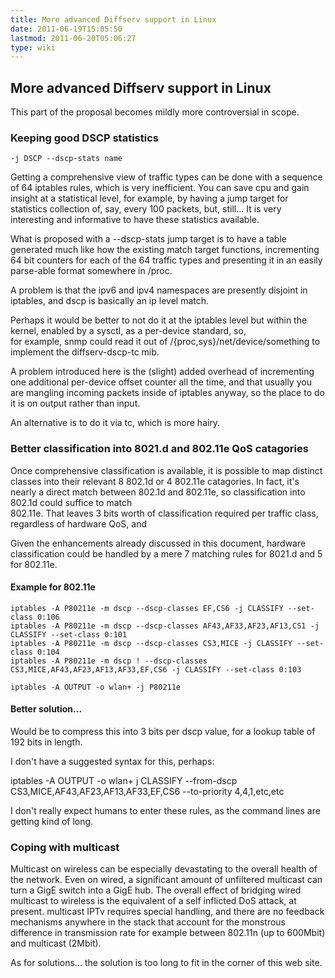 ```yaml
---
title: More advanced Diffserv support in Linux
date: 2011-06-19T15:05:50
lastmod: 2011-06-20T05:06:27
type: wiki
---
```

More advanced Diffserv support in Linux
---------------------------------------

This part of the proposal becomes mildly more controversial in scope.

### Keeping good DSCP statistics

    -j DSCP --dscp-stats name

Getting a comprehensive view of traffic types can be done with a
sequence of 64 iptables rules, which is very inefficient. You can save
cpu and gain insight at a statistical level, for example, by having a
jump target for statistics collection of, say, every 100 packets, but,
still... It is very interesting and informative to have these statistics
available.

What is proposed with a --dscp-stats jump target is to have a table
generated much like how the existing match target functions,
incrementing 64 bit counters for each of the 64 traffic types and
presenting it in an easily parse-able format somewhere in /proc.

A problem is that the ipv6 and ipv4 namespaces are presently disjoint in
iptables, and dscp is basically an ip level match.

Perhaps it would be better to not do it at the iptables level but within
the kernel, enabled by a sysctl, as a per-device standard, so,\
for example, snmp could read it out of /{proc,sys}/net/device/something
to implement the diffserv-dscp-tc mib.

A problem introduced here is the (slight) added overhead of incrementing
one additional per-device offset counter all the time, and that usually
you are mangling incoming packets inside of iptables anyway, so the
place to do it is on output rather than input.

An alternative is to do it via tc, which is more hairy.

### Better classification into 8021.d and 802.11e QoS catagories

Once comprehensive classification is available, it is possible to map
distinct classes into their relevant 8 802.1d or 4 802.11e catagories.
In fact, it's nearly a direct match between 802.1d and 802.11e, so
classification into 802.1d could suffice to match\
802.11e. That leaves 3 bits worth of classification required per traffic
class, regardless of hardware QoS, and

Given the enhancements already discussed in this document, hardware
classification could be handled by a mere 7 matching rules for 8021.d
and 5 for 802.11e.

#### Example for 802.11e

    iptables -A P80211e -m dscp --dscp-classes EF,CS6 -j CLASSIFY --set-class 0:106
    iptables -A P80211e -m dscp --dscp-classes AF43,AF33,AF23,AF13,CS1 -j CLASSIFY --set-class 0:101
    iptables -A P80211e -m dscp --dscp-classes CS3,MICE -j CLASSIFY --set-class 0:104
    iptables -A P80211e -m dscp ! --dscp-classes CS3,MICE,AF43,AF23,AF13,AF33,EF,CS6 -j CLASSIFY --set-class 0:103

    iptables -A OUTPUT -o wlan+ -j P80211e

</code>

#### Better solution...

Would be to compress this into 3 bits per dscp value, for a lookup table
of 192 bits in length.

I don't have a suggested syntax for this, perhaps:

iptables -A OUTPUT -o wlan+ j CLASSIFY --from-dscp
CS3,MICE,AF43,AF23,AF13,AF33,EF,CS6 --to-priority 4,4,1,etc,etc

I don't really expect humans to enter these rules, as the command lines
are getting kind of long.

### Coping with multicast

Multicast on wireless can be especially devastating to the overall
health of the network. Even on wired, a significant amount of unfiltered
multicast can turn a GigE switch into a GigE hub. The overall effect of
bridging wired multicast to wireless is the equivalent of a self
inflicted DoS attack, at present. multicast IPTv requires special
handling, and there are no feedback mechanisms anywhere in the stack
that account for the monstrous difference in transmission rate for
example between 802.11n (up to 600Mbit) and multicast (2Mbit).

As for solutions... the solution is too long to fit in the corner of
this web site.
